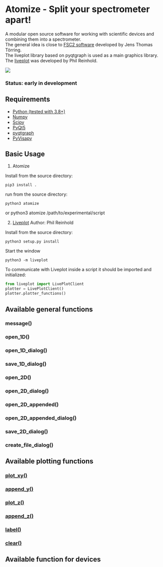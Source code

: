 # Atomize - Split your spectrometer apart!

A modular open source software for working with scientific devices and combining them into a spectrometer.<br/>
The general idea is close to [FSC2 software](http://users.physik.fu-berlin.de/~jtt/fsc2.phtml) developed by Jens Thomas Törring.<br/>
The liveplot library based on pyqtgraph is used as a main graphics library.<br/>
The [liveplot](https://github.com/PhilReinhold/liveplot) was developed by Phil Reinhold.

![](https://github.com/Anatoly1010/Atomize/blob/master/screenshot.png)

### Status: early in development


## Requirements
- [Python (tested with 3.8+)](https://www.python.org/)
- [Numpy](https://numpy.org/)
- [Scipy](https://www.scipy.org/)
- [PyQt5](http://www.riverbankcomputing.com/software/pyqt/download)
- [pyqtgraph](http://www.pyqtgraph.org)
- [PyVisapy](https://github.com/pyvisa/pyvisa-py)

## Basic Usage

1. Atomize

Install from the source directory:

	pip3 install .

run from the source directory:

	python3 atomize

or
	python3 atomize /path/to/experimental/script

2. [Liveplot](https://github.com/PhilReinhold/liveplot)  Author: Phil Reinhold

Install from the source directory:

	python3 setup.py install

Start the window

	python3 -m liveplot

To communicate with Liveplot inside a script it should be imported and initialized:
```python
from liveplot import LivePlotClient
plotter = LivePlotClient()
plotter.plotter_functions()
```

## Available general functions
### message()
### open_1D()
### open_1D_dialog()
### save_1D_dialog()
### open_2D()
### open_2D_dialog()
### open_2D_appended()
### open_2D_appended_dialog()
### save_2D_dialog()
### create_file_dialog()

## Available plotting functions
### [plot_xy()](https://github.com/Anatoly1010/Atomize/blob/master/atomize/documentation/plotting_functions.md)
### [append_y()](https://github.com/Anatoly1010/Atomize/blob/master/atomize/documentation/plotting_functions.md)
### [plot_z()](https://github.com/Anatoly1010/Atomize/blob/master/atomize/documentation/plotting_functions.md)
### [append_z()](https://github.com/Anatoly1010/Atomize/blob/master/atomize/documentation/plotting_functions.md)
### [label()](https://github.com/Anatoly1010/Atomize/blob/master/atomize/documentation/plotting_functions.md)
### [clear()](https://github.com/Anatoly1010/Atomize/blob/master/atomize/documentation/plotting_functions.md)

## Available function for devices


